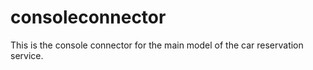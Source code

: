 # consoleconnector
This is the console connector for the main model of the car reservation service.
